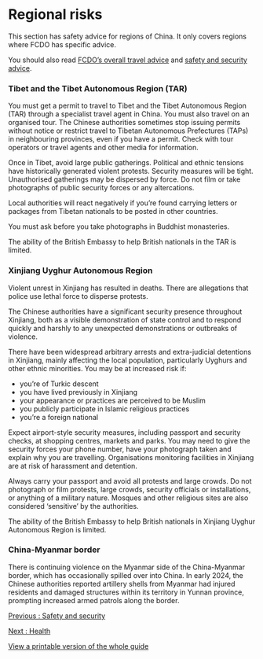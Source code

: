 # Regional risks

This section has safety advice for regions of China. It only covers regions where FCDO has specific advice.

You should also read [FCDO’s overall travel advice](https://www.gov.uk/foreign-travel-advice/china) and [safety and security advice](https://www.gov.uk/foreign-travel-advice/china/safety-and-security).

### Tibet and the Tibet Autonomous Region (TAR)

You must get a permit to travel to Tibet and the Tibet Autonomous Region (TAR) through a specialist travel agent in China. You must also travel on an organised tour. The Chinese authorities sometimes stop issuing permits without notice or restrict travel to Tibetan Autonomous Prefectures (TAPs) in neighbouring provinces, even if you have a permit. Check with tour operators or travel agents and other media for information.

Once in Tibet, avoid large public gatherings. Political and ethnic tensions have historically generated violent protests. Security measures will be tight. Unauthorised gatherings may be dispersed by force. Do not film or take photographs of public security forces or any altercations.

Local authorities will react negatively if you’re found carrying letters or packages from Tibetan nationals to be posted in other countries.

You must ask before you take photographs in Buddhist monasteries.

The ability of the British Embassy to help British nationals in the TAR is limited.

### Xinjiang Uyghur Autonomous Region

Violent unrest in Xinjiang has resulted in deaths. There are allegations that police use lethal force to disperse protests.

The Chinese authorities have a significant security presence throughout Xinjiang, both as a visible demonstration of state control and to respond quickly and harshly to any unexpected demonstrations or outbreaks of violence.

There have been widespread arbitrary arrests and extra-judicial detentions in Xinjiang, mainly affecting the local population, particularly Uyghurs and other ethnic minorities. You may be at increased risk if:

* you’re of Turkic descent
* you have lived previously in Xinjiang
* your appearance or practices are perceived to be Muslim
* you publicly participate in Islamic religious practices
* you’re a foreign national

Expect airport-style security measures, including passport and security checks, at shopping centres, markets and parks. You may need to give the security forces your phone number, have your photograph taken and explain why you are travelling. Organisations monitoring facilities in Xinjiang are at risk of harassment and detention.

Always carry your passport and avoid all protests and large crowds. Do not photograph or film protests, large crowds, security officials or installations, or anything of a military nature. Mosques and other religious sites are also considered ‘sensitive’ by the authorities.

The ability of the British Embassy to help British nationals in Xinjiang Uyghur Autonomous Region is limited.

### China-Myanmar border

There is continuing violence on the Myanmar side of the China-Myanmar border, which has occasionally spilled over into China. In early 2024, the Chinese authorities reported artillery shells from Myanmar had injured residents and damaged structures within its territory in Yunnan province, prompting increased armed patrols along the border.

[Previous
:
Safety and security](/foreign-travel-advice/china/safety-and-security)

[Next
:
Health](/foreign-travel-advice/china/health)

[View a printable version of the whole guide](/foreign-travel-advice/china/print)